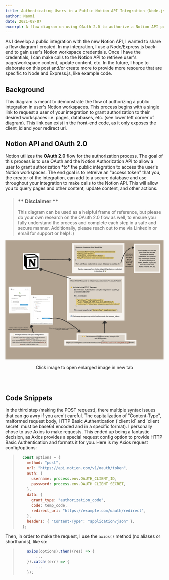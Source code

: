 ```yaml
---
title: Authenticating Users in a Public Notion API Integration (Node.js, Express.js)
author: Naomi
date: 2021-08-07
excerpt: A flow diagram on using OAuth 2.0 to authorize a Notion API public integration
---
```


As I develop a public integration with the new Notion API, I wanted to share a flow diagram I created. In my integration, I use a Node/Express.js back-end to gain user's Notion workspace credentials. Once I have the credentials, I can make calls to the Notion API to retrieve user's page/workspace content, update content, etc. In the future, I hope to elaborate on this post and/or create more to provide more resource that are specific to Node and Express.js, like example code.

<h2>Background</h2>
<p>This diagram is meant to demonstrate the flow of authorizing a public integration in user's Notion workspaces. This process begins with a single link to request a user of your integration to grant authorization to their desired workspaces i.e. pages, databases, etc. (see lower left corner of diagram). This link can exist in the front-end code, as it only exposes the client_id and your redirect uri.</p>

<h2>Notion API and OAuth 2.0</h2>
<p>Notion utilizes the <strong>OAuth 2.0</strong> flow for the authorization process. The goal of this process is to use OAuth and the Notion Authorization API to allow a user to grant authorization *to* the public integration to access the user's Notion workspaces. The end goal is to retreive an "access token" that you, the creator of the integration, can add to a secure database and use throughout your integration to make calls to the Notion API. This will allow you to query pages and other content, update content, and other actions.</p> 

<blockquote>
<h3> ** Disclaimer ** </h3>
This diagram can be used as a helpful frame of reference, but please do your own research on the OAuth 2.0 flow as well, to ensure you fully understand the process and complete each step in a safe and secure manner. Additionally, please reach out to me via LinkedIn or email for support or help! :)
</blockquote>

![Notion OAuth Flow Diagram](./images/notion-oauth-flow.png)
<p style="text-align: center; text-indent: 0;">Click image to open enlarged image in new tab</p>
<br></br>

<h2>Code Snippets</h2>
<p>
In the third step (making the POST request), there multiple syntax issues that can go awry if you aren't careful. The capitalization of "Content-Type", malformed request body, HTTP Basic Authentication (`client id` and `client secret` must be base64 encoded and in a specific format). I personally chose to use Axios to make requests. This ended up being a fantastic decision, as Axios provides a special request config option to provide HTTP Basic Authentication and formats it for you. Here is my Axios request config/options: 
<blockquote>

```js
  const options = {
    method: "post",
    url: "https://api.notion.com/v1/oauth/token",
    auth: {
      username: process.env.OAUTH_CLIENT_ID,
      password: process.env.OAUTH_CLIENT_SECRET,
    },
    data: {
      grant_type: "authorization_code",
      code: temp_code,
      redirect_uri: "https://example.com/oauth/redirect",
    },
    headers: { "Content-Type": "application/json" },
  };
```

</blockquote>

Then, in order to make the request, I use the `axios()` method (no aliases or shorthands), like so:
<blockquote>

```js
    axios(options).then((res) => {
        ...
    }).catch((err) => {
        ...
    });
```

</blockquote>
</p>